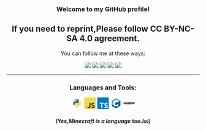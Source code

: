 <div align="center">
  <h3>Welcome to my GitHub profile!</h3>
  <h2>If you need to reprint,Please follow CC BY-NC-SA 4.0 agreement.</h2>
  <p>You can follow me at these ways:</p>
  
  [![](https://img.shields.io/badge/Github--white?style=social&logo=github)](https://github.com/Rain156)
  [![](https://img.shields.io/badge/youtube--white?style=social&logo=youtube)](https://www.youtube.com/@Rain_G)
  [![](https://img.shields.io/badge/Discord--white?style=social&logo=Discord)](https://discord.com/channels/1045306020165074944/1045750961840328784)
  [![](https://img.shields.io/badge/Bilibili--white?style=social&logo=bilibili)](https://b23.tv/9T6b4sM)
  [![](https://img.shields.io/badge/KOOK--white?style=social&logo=kook)](https://kook.top/89kkeV)

</div>

****

<div align="center">
  <h3>Languages and Tools:</h3>  
<code><img height="30" src="https://raw.githubusercontent.com/github/explore/80688e429a7d4ef2fca1e82350fe8e3517d3494d/topics/python/python.png"></code>
<code><img height="30" src="https://raw.githubusercontent.com/github/explore/80688e429a7d4ef2fca1e82350fe8e3517d3494d/topics/javascript/javascript.png"></code>
<code><img height="30" src="https://raw.githubusercontent.com/github/explore/80688e429a7d4ef2fca1e82350fe8e3517d3494d/topics/typescript/typescript.png"></code>
<code><img height="30" src="https://raw.githubusercontent.com/github/explore/cebd63002168a05a6a642f309227eefeccd92950/topics/c/c.png"></code>
<code><img height="30" src="https://raw.githubusercontent.com/github/explore/cebd63002168a05a6a642f309227eefeccd92950/topics/minecraft/minecraft.png"></code>
  <h5>(Yes,Minecraft is a language too.lol)</h5>

</div>
